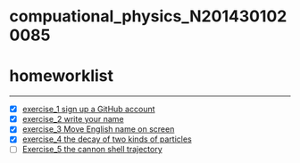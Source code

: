 # compuational_physics_N2014301020085
# homeworklist
***
- [x] [exercise_1  sign up a GitHub account](https://github.com/newsubmarine/compuational_physics_N2014301020085/blob/master/exercise_1)
- [x] [exercise_2  write your name](https://github.com/newsubmarine/compuational_physics_N2014301020085/blob/master/exercise_2.py)
- [x] [exercise_3  Move English name on screen](https://www.zybuluo.com/New-submarine/note/513484)
- [x] [exercise_4  the decay of two kinds of particles](https://www.evernote.com/shard/s670/sh/df825138-d51b-4f67-93eb-118f6386fd47/c600dae591885fbea0e11da673827b06)
- [ ] [Exercise_5 the cannon shell trajectory](https://www.zybuluo.com/mdeditor#534168)
